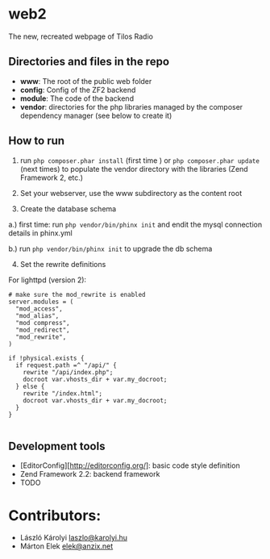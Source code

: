 web2
====

The new, recreated webpage of Tilos Radio

Directories and files in the repo
---------------------------------

* __www__: The root of the public web folder
* __config__: Config of the ZF2 backend
* __module__: The code of the backend
* __vendor__: directories for the php libraries managed by the composer dependency manager (see below to create it)

How to run
----------

1. run ```php composer.phar install``` (first time ) or ```php composer.phar update``` (next times) to populate the vendor directory
 with the libraries (Zend Framework 2, etc.)

2. Set your webserver, use the www subdirectory as the content root

3. Create the database schema

  a.) first time: run ```php vendor/bin/phinx init``` and endit the mysql connection details in phinx.yml

  b.) run ```php vendor/bin/phinx init``` to upgrade the db schema

4. Set the rewrite definitions

For lighttpd (version 2):
```
# make sure the mod_rewrite is enabled
server.modules = (
  "mod_access",
  "mod_alias",
  "mod compress",
  "mod_redirect",
  "mod_rewrite",
)

if !physical.exists {
  if request.path =^ "/api/" {
    rewrite "/api/index.php";
    docroot var.vhosts_dir + var.my_docroot;
  } else {
    rewrite "/index.html";
    docroot var.vhosts_dir + var.my_docroot;
  }
}


```

Development tools
-----------------

* [EditorConfig][http://editorconfig.org/]: basic code style definition
* Zend Framework 2.2: backend framework
* TODO

Contributors:
=============
- László Károlyi laszlo@karolyi.hu
- Márton Elek elek@anzix.net
